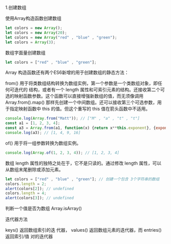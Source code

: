 1.创建数组

使用Array构造函数创建数组

```js
let colors = new Array();
let colors = new Array(20);
let colors = new Array("red" , "blue" , "green");
let colors = Array(3); 
```

数组字面量创建数组

```js
let colors = ["red" , "blue" , "green"]; 
```

Array 构造函数还有两个ES6新增的用于创建数组的静态方法：

from() 用于将类数组结构转换为数组实例，第一个参数是一个类数组对象，即任何可迭代的 结构，或者有一个 length 属性和可索引元素的结构。还接收第二个可选的映射函数参数。这个函数可以直接增强新数组的值，而无须像调用 Array.from().map() 那样先创建一个中间数组。还可以接收第三个可选参数，用于指定映射函数中 this 的值。但这个重写的 this 值在箭头函数中不适用。

```js
console.log(Array.from("Matt")); // ["M" , "a" , "t" , "t"]
const a1 = [1, 2, 3, 4];  
const a3 = Array.from(a1, function(x) {return x**this.exponent}, {exponent: 2}); 
console.log(a3); // [1, 4, 9, 16]
```

of() 用于将一组参数转换为数组实例。

```js
console.log(Array.of(1, 2, 3, 4)); // [1, 2, 3, 4]
```

数组 length 属性的独特之处在于，它不是只读的。通过修改 length 属性，可以从数组末尾删除或添加元素。

```js
let colors = ["red" , "blue" , "green"]; // 创建一个包含 3个字符串的数组 
colors.length = 2; 
alert(colors[2]); // undefined
colors.length = 4; 
alert(colors[3]); // undefined
```

判断一个值是否为数组  Array.isArray()

迭代器方法

keys() 返回数组索引的迭 代器， values() 返回数组元素的迭代器，而 entries() 返回索引/值 对的迭代器